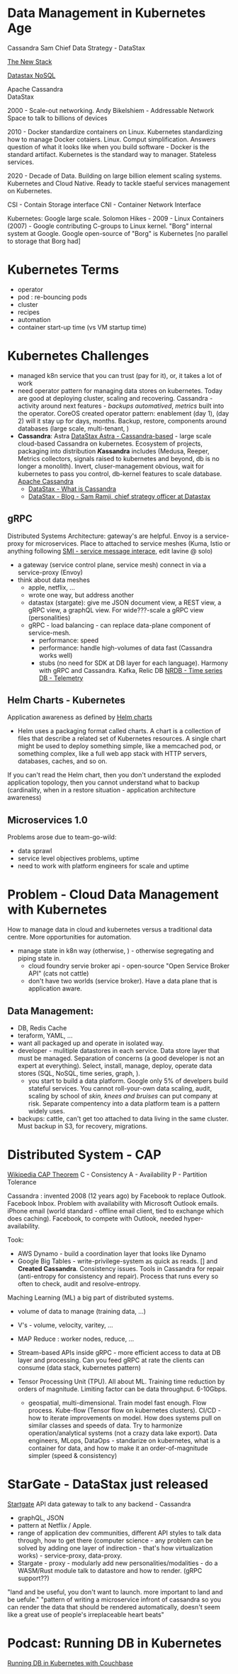 # Data Management in Kubernetes Age

Cassandra
Sam Chief Data Strategy - DataStax

[The New Stack](https://castbox.fm/episode/What-is-Data-Management-in-the-Kubernetes-Age--id4159091-id384730174?utm_source=website&utm_medium=dlink&utm_campaign=web_share&utm_content=What%20is%20Data%20Management%20in%20the%20Kubernetes%20Age%3F-CastBox_FM)

[Datastax NoSQL](https://www.datastax.com/)

Apache Cassandra  
DataStax

2000 - Scale-out networking.  Andy Bikelshiem - Addressable Network Space to talk to billions of devices

2010 - Docker standardize containers on Linux.  Kubernetes standardizing how to manage Docker cotaiers.  Linux.  Comput simplification.  Answers question of what it looks like when you build software - Docker is the standard artifact.   Kubernetes is the standard way to manager.  Stateless services.

2020 - Decade of Data.  Building on large billion element scaling systems.  Kubernetes and Cloud Native.  Ready to tackle staeful services management on Kubernetes.

CSI - Contain Storage interface
CNI - Container Network Interface

Kubernetes:  Google large scale.
Solomon Hikes - 2009 - Linux Containers (2007) - Google contributing C-groups to Linux kernel.  "Borg" internal system at Google.   Google open-source of "Borg" is Kubernetes [no parallel to storage that Borg had]


# Kubernetes Terms
- operator
- pod : re-bouncing pods
- cluster
- recipes
- automation  
- container start-up time (vs VM startup time)

# Kubernetes Challenges
- managed k8n service that you can trust (pay for it), or, it takes a lot of work
- need operator pattern for managing data stores on kubernetes.  Today are good at deploying cluster, scaling and recovering.  Cassandra - activity around next features - *backups automatived*, *metrics* built into the operator.
CoreOS created operator pattern: enablement (day 1), (day 2) will it stay up for days, months.  Backup, restore, components around databases (large scale, multi-tenant, )
- __Cassandra__:  Astra [DataStax Astra - Cassandra-based](https://auth.cloud.datastax.com/) - large scale cloud-based Cassandra on kubernetes. Ecosystem of projects, packaging into distribution __*K*assandra__ includes (Medusa, Reeper, Metrics collectors, signals raised to kubernetes and beyond, db is no longer a monolith).  Invert, cluser-management obvious, wait for kubernetes to pass you control, db-kernel features to scale database. [Apache Cassandra](https://cassandra.apache.org/)
  - [DataStax - What is Cassandra](https://www.datastax.com/cassandra)
  - [DataStax - Blog - Sam Ramji, chief strategy officer at Datastax](https://www.datastax.com/blog)

## gRPC

Distributed Systems Architecture: gateway's are helpful.  Envoy is a service-proxy for microservices.  Place to attached to service meshes (Kuma, Istio or anything following [SMI - service message interace](https://cloudblogs.microsoft.com/opensource/2019/05/21/service-mesh-interface-smi-release/), edit lavine @ solo)
- a gateway (service control plane, service mesh) connect in via a service-proxy (Envoy)
- think about data meshes
  - apple, netflix, ...
  - wrote one way, but address another
  - datastax (stargate): give me JSON document view, a REST view, a gRPC view, a graphQL view.  For wide???-scale a gRPC view  (personalities)
  - gRPC - load balancing - can replace data-plane component of service-mesh.
    - performance: speed
    - performance: handle high-volumes of data fast  (Cassandra works well)
    - stubs (no need for SDK at DB layer for each language). Harmony with gRPC and Cassandra.  Kafka, Relic DB [NRDB - Time series DB - Telemetry](https://newrelic.com/platform/telemetry-data-platform)

## Helm Charts - Kubernetes
Application awareness as defined by [Helm charts](https://helm.sh/docs/topics/charts/)
- Helm uses a packaging format called charts. A chart is a collection of files that describe a related set of Kubernetes resources. A single chart might be used to deploy something simple, like a memcached pod, or something complex, like a full web app stack with HTTP servers, databases, caches, and so on.

If you can't read the Helm chart, then you don't understand the exploded application topology, then you cannot understand what to backup (cardinality, when in a restore situation - application architecture awareness)

## Microservices 1.0
Problems arose due to team-go-wild:
   - data sprawl
   - service level objectives problems, uptime
   - need to work with platform engineers for scale and uptime



# Problem - Cloud Data Management with Kubernetes

How to manage data in cloud and kubernetes versus a traditional data centre.  More opportunities for automation.

- manage state in k8n way (otherwise, ) - otherwise segregating and piping state in.
  - cloud foundry servie broker api - open-source "Open Service Broker API" (cats not cattle)
  - don't have two worlds (service broker).  Have a data plane that is application aware.

## Data Management:
- DB, Redis Cache
- teraform, YAML, ...
- want all packaged up and operate in isolated way.
- developer - mulitiple datastores in each service.  Data store layer that must be managed.  Separation of concerns (a good developer is not an expert at everything).  Select, install, manage, deploy, operate data stores (SQL, NoSQL, time series, graph, ).
  - you start to build a data platform.  Google only 5% of develpers build stateful services.  You cannot roll-your-own data scaling, audit, scaling by school of *skin, knees and bruises* can put company at risk.  Separate compentency into a data platform team is a pattern widely uses.  
- backups: cattle, can't get too attached to data living in the same cluster.  Must backup in S3, for recovery, migrations.

# Distributed System - CAP  
[Wikipedia CAP Theorem](https://en.wikipedia.org/wiki/CAP_theorem)
C - Consistency
A - Availability
P - Partition Tolerance

Cassandra : invented 2008 (12 years ago) by Facebook to replace Outlook.  Facebook Inbox.  Problem with availability with Microsoft Outlook emails.  iPhone email (world standard - offline email client, tied to exchange which does caching).   Facebook, to compete with Outlook, needed hyper-availability.

Took:
- AWS Dynamo - build a coordination layer that looks like Dynamo
- Google Big Tables - write-privilege-system as quick as reads.
[] and __Created Cassandra__.  Consistency issues.   Tools in Cassandra for repair (anti-entropy for consistency and repair).  Process that runs every so often to check, audit and resolve-entropy.

Maching Learning (ML) a big part of distributed systems.
- volume of data to manage (training data, ...)
- V's - volume, velocity, varitey, ...

- MAP Reduce : worker nodes, reduce, ...
- Stream-based APIs inside gRPC - more efficient access to data at DB layer and processing.  Can you feed gRPC at rate the clients can consume (data stack, kubernetes pattern)
- Tensor Processing Unit (TPU).  All about ML.  Training time reduction by orders of magnitude.  Limiting factor can be data throughput.  6-10Gbps.
  - geospatial, multi-dimensional.  Train model fast enough.  Flow process.  Kube-flow (Tensor flow on kubernetes clusters).  CI/CD - how to iterate improvements on model.  How does systems pull on similar classes and speeds of data.  Try to harmonize operation/analytical systems (not a crazy data lake export).  Data engineers, MLops, DataOps - standarize on kubernetes, what is a container for data, and how to make it an order-of-magnitude simpler (speed & consistency)

# StarGate - DataStax just released
[Startgate](https://stargate.io/open-source) API data gateway to talk to any backend - Cassandra
- graphQL, JSON
- pattern at Netflix / Apple.
- range of application dev communities, different API styles to talk data through, how to get there (computer science - any problem can be solved by adding one layer of indirection - that's how virtualization works) - service-proxy, data-proxy.
- Stargate - proxy - modularly add new personalities/modalities - do a WASM/Rust module talk to datastore and how to render.  (gRPC support??)

"land and be useful, you don't want to launch. more important to land and be uefule."
"pattern of writing a microservice infront of cassandra so you can render the data that should be rendered automatically, doesn't seem like a great use of people's irreplaceable heart beats"


# Podcast: Running DB in Kubernetes
[Running DB in Kubernetes with Couchbase](https://castbox.fm/episode/Running-Databases-on-Kubernetes-id1245401-id379520605?country=ca)
